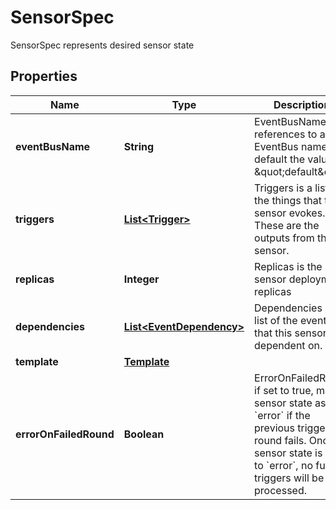 

# SensorSpec

SensorSpec represents desired sensor state
## Properties

Name | Type | Description | Notes
------------ | ------------- | ------------- | -------------
**eventBusName** | **String** | EventBusName references to a EventBus name. By default the value is \&quot;default\&quot; |  [optional]
**triggers** | [**List&lt;Trigger&gt;**](Trigger.md) | Triggers is a list of the things that this sensor evokes. These are the outputs from this sensor. | 
**replicas** | **Integer** | Replicas is the sensor deployment replicas |  [optional]
**dependencies** | [**List&lt;EventDependency&gt;**](EventDependency.md) | Dependencies is a list of the events that this sensor is dependent on. | 
**template** | [**Template**](Template.md) |  |  [optional]
**errorOnFailedRound** | **Boolean** | ErrorOnFailedRound if set to true, marks sensor state as &#x60;error&#x60; if the previous trigger round fails. Once sensor state is set to &#x60;error&#x60;, no further triggers will be processed. |  [optional]



